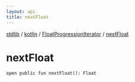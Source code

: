 ```yaml
---
layout: api
title: nextFloat
---
```

[stdlib](../../index.html) / [kotlin](../index.html) / [FloatProgressionIterator](index.html) / [nextFloat](nextFloat.html)

# nextFloat

```
open public fun nextFloat(): Float
```
